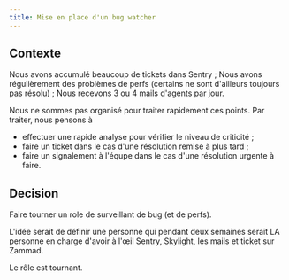 ```yaml
---
title: Mise en place d'un bug watcher
---
```


## Contexte

Nous avons accumulé beaucoup de tickets dans Sentry ;
Nous avons régulièrement des problèmes de perfs (certains ne sont d'ailleurs toujours pas résolu) ;
Nous recevons 3 ou 4 mails d'agents par jour.

Nous ne sommes pas organisé pour traiter rapidement ces points. Par traiter, nous pensons à 
- effectuer une rapide analyse pour vérifier le niveau de criticité ;
- faire un ticket dans le cas d'une résolution remise à plus tard ;
- faire un signalement à l'équpe dans le cas d'une résolution urgente à faire.

## Decision

Faire tourner un role de surveillant de bug (et de perfs).

L'idée serait de définir une personne qui pendant deux semaines serait LA personne en charge d'avoir à l'œil Sentry, Skylight, les mails et ticket sur Zammad.

Le rôle est tournant.

